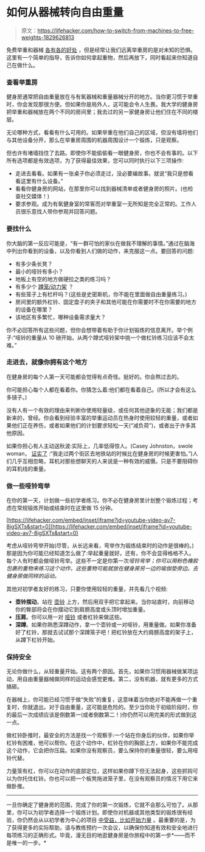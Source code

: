 # 如何从器械转向自由重量

> 原文：<https://lifehacker.com/how-to-switch-from-machines-to-free-weights-1829626813>

免费举重和器械 [各有各的好处](https://lifehacker.com/gym-showdown-free-weights-vs-machines-1789967530) ，但是经常让我们远离举重房的是对未知的恐惧。这里有一个简单的指导，告诉你如何拿起重物，然后再放下，同时看起来你知道自己在做什么。



### 查看举重房

健身房通常把自由重量放在与有氧器械和重量器械分开的地方。当你更习惯于举重时，你会发现那很方便。但如果你是局外人，这可能会令人生畏。我大学的健身房把举重和器械放在两个不同的房间里；我去过的另一家健身房让他们住在不同的楼层。

无论哪种方式，看看有什么可用的。如果举重在他们自己的区域，但没有墙将他们与其他设备分开，那么在举重房周围的机器周围设计一个锻炼，只是观察。

但也许有堵墙挡住了去路。即使你不能偷偷看一眼健身房，你也不会有事的。以下所有选项都是有效选项，为了获得最佳效果，您可以同时执行以下三项操作:

*   走进去看看。如果有一张桌子你必须走过，没必要编故事。就说“我只是想看看这里有什么设备。”
*   看看你健身房的网站，在那里你可以找到器械清单或者健身房的照片。(也检查社交媒体！)
*   要求参观。成为有氧健身室的常客而对举重室一无所知是完全正常的。工作人员很乐意找人带你参观并回答问题。

### 要找什么

你大脑的第一反应可能是，“有一群可怕的家伙在做我不理解的事情。”通过在脑海中列出你看到的设备，以及你看到人们做的动作，来克服这一点。要回答的问题:

*   有多少条长凳？
*   最小的哑铃有多小？
*   地板上有空的地方做硬拉之类的练习吗？
*   有多少个 [蹲笼/动力架](https://www.nerdfitness.com/blog/101-equipment/) ？
*   有些笼子上有栏杆吗？(这些是史密斯机，你不能在里面做自由重量练习。)
*   房间里的额外杠铃、固定盘子的夹子和其他可能在你需要时不在你需要的地方的设备在哪里？
*   该地区有多繁忙，哪种设备需求量大？

你不必回答所有这些问题，但你会想带着有助于你计划锻炼的信息离开。举个例子:“哑铃的重量从 10 磅开始，从两个蹲式哑铃架中挑一个做杠铃练习应该不会太难。”

### 走进去，就像你拥有这个地方

在健身房的每个人第一天可能都会觉得有点奇怪。挺好的。你会熬过去的。

你可能担心每个人都在看着你。你猜怎么着:他们都在看着自己。(所以才会有这么多镜子。)

没有人有一个有效的理由来判断你使用轻量级，或任何其他迹象的无能；我们都是新来的，曾经。你会看到经验丰富的举重运动员在热身时使用较轻的重量，或者如果他们正在养伤，或者如果他们的计划要求轻松一天(“减负荷”)，或者出于许多其他原因。

如果你担心有人主动送秋波:实际上，几率低得惊人。(Casey Johnston，swole woman， [证实了](https://www.thehairpin.com/2016/07/ask-a-swole-woman-getting-started/) :“我走过两个街区去地铁站的时候比在健身房的时候更害怕。”)人们几乎互相忽略，耳机对那些想聊天的人来说是一种有效的威慑。只是不要阻碍你的耳机线的重量。

### 做一些哑铃弯举

在你的第一天，计划做一些初学者练习。你不必在健身房里计划整个锻炼过程；考虑在常规锻炼开始或结束时在这里做 15 分钟。

 [https://lifehacker.com/embed/inset/iframe?id=youtube-video-av7-8igSXTs&start=0](https://lifehacker.com/embed/inset/iframe?id=youtube-video-av7-8igSXTs&start=0) 

考虑从哑铃弯举开始(尽管，从长远来看，弯举作为锻炼结束时的动作是很棒的。)那是因为你可能已经知道怎么做了:举起重量就好。还有，你不会显得格格不入。每个人有时都会做哑铃弯举。这些不一定是你第一次*哑铃弯举；你可以用粉色橡胶包裹的重物来练习这个动作，这些重物可能就放在健身房另一边的瑜伽垫旁边。去健身房做同样的运动。*

其他对初学者友好的练习，只要你使用较轻的重量，并先看几个视频:

*   **壶铃摆动**。站在 [壶铃](https://vitals.lifehacker.com/you-should-really-try-working-out-with-kettlebells-1790152387) 上方，然后用双手把它拿起来。当你站直时，向前移动你的臀部将会在你摆动它到肩膀高度或头顶时增加重量。
*   **压肩**。你可以用一对 [哑铃](https://www.youtube.com/watch?v=0JfYxMRsUCQ) 或者杠铃来做这些。
*   **深蹲**。如果你熟悉深蹲动作，拿一个壶铃或一对哑铃，用重量做。如果你准备好了杠铃，那就去试试那个深蹲笼子吧！把杠铃放在大约肩膀高度的架子上，从蹲下杠铃开始。

### 保持安全

无论你做什么，从轻重量开始。这有两个原因。首先，如果你习惯用器械做某项运动，用自由重量器械做同样的运动会感觉更难。第二，没有机器，就有更多的方式搞砸。

在器械上，你可能已经习惯于做“失败”的重复，这意味着当你绝对不能再做一个重复时，你就退出。对于自由重量，这可能是危险的。至少当你处于初级阶段时，你的最后一次成绩应该是倒数第一(或者倒数第二！)你仍然可以用完美的形式做到这一点。

做杠铃卧推时，最安全的方法是找一个观察手:一个站在你身后的伙伴，如果你举杠铃有困难，他可以帮你。在这个动作中，杠铃在你的胸部上方，如果你不能完成这个动作，它会把你压扁。如果你没有观察员，要么保持你的重量很轻，要么用哑铃代替。

力量笼有杠，你可以在动作的底部定位，这样如果你蹲下但无法起身，这些抓钩可以为你托住杠铃。你也可以把一个板凳拖进笼子里，在没有观察员的情况下用它来做卧推。

* * *

一旦你确定了健身房的范围，完成了你的第一次锻炼，它就不会那么可怕了。从那里，你可以为初学者选择一个锻炼计划。即使你对机器或其他类型的锻炼很有经验，你仍然会从以初学者为中心的项目 [中受益，比如开始力量](https://vitals.lifehacker.com/starting-strength-is-an-awesome-weight-training-program-1790689993) 。最重要的是，为了获得更多的实际帮助，请与教练预约一次会议，以确保你知道有效和安全地进行每项练习的正确形式。毕竟，漫无目的地逛健身房是你旅程中的第一步*——而不是唯一的一步。*